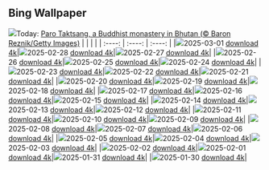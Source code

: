 ## Bing Wallpaper
![](./wallpaper/2025-03-01.jpg)Today: [Paro Taktsang, a Buddhist monastery in Bhutan (© Baron Reznik/Getty Images)](./wallpaper/2025-03-01.jpg)
|      |      |      |
| :----: | :----: | :----: |
|![](./wallpaper/2025-03-01_sm.jpg)2025-03-01 [download 4k](./wallpaper/2025-03-01.jpg)|![](./wallpaper/2025-02-28_sm.jpg)2025-02-28 [download 4k](./wallpaper/2025-02-28.jpg)|![](./wallpaper/2025-02-27_sm.jpg)2025-02-27 [download 4k](./wallpaper/2025-02-27.jpg)|
|![](./wallpaper/2025-02-26_sm.jpg)2025-02-26 [download 4k](./wallpaper/2025-02-26.jpg)|![](./wallpaper/2025-02-25_sm.jpg)2025-02-25 [download 4k](./wallpaper/2025-02-25.jpg)|![](./wallpaper/2025-02-24_sm.jpg)2025-02-24 [download 4k](./wallpaper/2025-02-24.jpg)|
|![](./wallpaper/2025-02-23_sm.jpg)2025-02-23 [download 4k](./wallpaper/2025-02-23.jpg)|![](./wallpaper/2025-02-22_sm.jpg)2025-02-22 [download 4k](./wallpaper/2025-02-22.jpg)|![](./wallpaper/2025-02-21_sm.jpg)2025-02-21 [download 4k](./wallpaper/2025-02-21.jpg)|
|![](./wallpaper/2025-02-20_sm.jpg)2025-02-20 [download 4k](./wallpaper/2025-02-20.jpg)|![](./wallpaper/2025-02-19_sm.jpg)2025-02-19 [download 4k](./wallpaper/2025-02-19.jpg)|![](./wallpaper/2025-02-18_sm.jpg)2025-02-18 [download 4k](./wallpaper/2025-02-18.jpg)|
|![](./wallpaper/2025-02-17_sm.jpg)2025-02-17 [download 4k](./wallpaper/2025-02-17.jpg)|![](./wallpaper/2025-02-16_sm.jpg)2025-02-16 [download 4k](./wallpaper/2025-02-16.jpg)|![](./wallpaper/2025-02-15_sm.jpg)2025-02-15 [download 4k](./wallpaper/2025-02-15.jpg)|
|![](./wallpaper/2025-02-14_sm.jpg)2025-02-14 [download 4k](./wallpaper/2025-02-14.jpg)|![](./wallpaper/2025-02-13_sm.jpg)2025-02-13 [download 4k](./wallpaper/2025-02-13.jpg)|![](./wallpaper/2025-02-12_sm.jpg)2025-02-12 [download 4k](./wallpaper/2025-02-12.jpg)|
|![](./wallpaper/2025-02-11_sm.jpg)2025-02-11 [download 4k](./wallpaper/2025-02-11.jpg)|![](./wallpaper/2025-02-10_sm.jpg)2025-02-10 [download 4k](./wallpaper/2025-02-10.jpg)|![](./wallpaper/2025-02-09_sm.jpg)2025-02-09 [download 4k](./wallpaper/2025-02-09.jpg)|
|![](./wallpaper/2025-02-08_sm.jpg)2025-02-08 [download 4k](./wallpaper/2025-02-08.jpg)|![](./wallpaper/2025-02-07_sm.jpg)2025-02-07 [download 4k](./wallpaper/2025-02-07.jpg)|![](./wallpaper/2025-02-06_sm.jpg)2025-02-06 [download 4k](./wallpaper/2025-02-06.jpg)|
|![](./wallpaper/2025-02-05_sm.jpg)2025-02-05 [download 4k](./wallpaper/2025-02-05.jpg)|![](./wallpaper/2025-02-04_sm.jpg)2025-02-04 [download 4k](./wallpaper/2025-02-04.jpg)|![](./wallpaper/2025-02-03_sm.jpg)2025-02-03 [download 4k](./wallpaper/2025-02-03.jpg)|
|![](./wallpaper/2025-02-02_sm.jpg)2025-02-02 [download 4k](./wallpaper/2025-02-02.jpg)|![](./wallpaper/2025-02-01_sm.jpg)2025-02-01 [download 4k](./wallpaper/2025-02-01.jpg)|![](./wallpaper/2025-01-31_sm.jpg)2025-01-31 [download 4k](./wallpaper/2025-01-31.jpg)|
|![](./wallpaper/2025-01-30_sm.jpg)2025-01-30 [download 4k](./wallpaper/2025-01-30.jpg)|